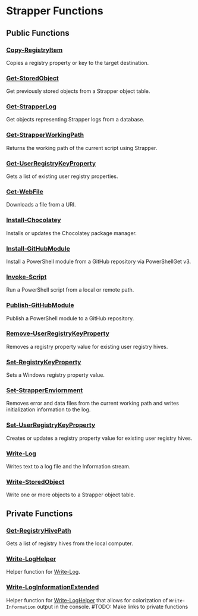 # Strapper Functions

## Public Functions

### [Copy-RegistryItem](./docs/Copy-RegistryItem.md)
Copies a registry property or key to the target destination.

### [Get-StoredObject](./docs/Get-StoredObject.md)
Get previously stored objects from a Strapper object table.

### [Get-StrapperLog](./docs/Get-StrapperLog.md)
Get objects representing Strapper logs from a database.

### [Get-StrapperWorkingPath](./docs/Get-StrapperWorkingPath.md)
Returns the working path of the current script using Strapper.

### [Get-UserRegistryKeyProperty](./docs/Get-UserRegistryKeyProperty.md)
Gets a list of existing user registry properties.

### [Get-WebFile](./docs/Get-WebFile.md)
Downloads a file from a URI.

### [Install-Chocolatey](./docs/Install-Chocolatey.md)
Installs or updates the Chocolatey package manager.

### [Install-GitHubModule](./docs/Install-GitHubModule.md)
Install a PowerShell module from a GitHub repository via PowerShellGet v3.

### [Invoke-Script](./docs/Invoke-Script.md)
Run a PowerShell script from a local or remote path.

### [Publish-GitHubModule](./docs/Publish-GitHubModule.md)
Publish a PowerShell module to a GitHub repository.

### [Remove-UserRegistryKeyProperty](./docs/Remove-UserRegistryKeyProperty.md)
Removes a registry property value for existing user registry hives.

### [Set-RegistryKeyProperty](./docs/Set-RegistryKeyProperty.md)
Sets a Windows registry property value.

### [Set-StrapperEnviornment](./docs/Set-StrapperEnviornment.md)
Removes error and data files from the current working path and writes initialization information to the log.

### [Set-UserRegistryKeyProperty](./docs/Set-UserRegistryKeyProperty.md)
Creates or updates a registry property value for existing user registry hives.

### [Write-Log](./docs/Write-Log.md)
Writes text to a log file and the Information stream.

### [Write-StoredObject](./docs/Write-StoredObject.md)
Write one or more objects to a Strapper object table.

## Private Functions
### [Get-RegistryHivePath](./docs/Get-RegistryHivePath.md)
Gets a list of registry hives from the local computer.

### [Write-LogHelper](./docs/Write-LogHelper.md)
Helper function for [Write-Log](./docs/Write-Log.md).

### [Write-LogInformationExtended](./docs/Write-LogInformationExtended.md)
Helper function for [Write-LogHelper](./docs/Write-LogHelper.md) that allows for colorization of `Write-Information` output in the console.
#TODO: Make links to private functions